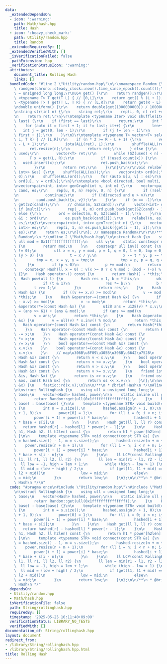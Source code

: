 ```yaml
---
data:
  _extendedDependsOn:
  - icon: ':warning:'
    path: Math/hash.hpp
    title: Hash
  - icon: ':heavy_check_mark:'
    path: Utility/random.hpp
    title: Random
  _extendedRequiredBy: []
  _extendedVerifiedWith: []
  _isVerificationFailed: false
  _pathExtension: hpp
  _verificationStatusIcon: ':warning:'
  attributes:
    document_title: Rolling Hash
    links: []
  bundledCode: "#line 2 \"Utility/random.hpp\"\n\r\nnamespace Random {\r\nmt19937_64\
    \ randgen(chrono::steady_clock::now().time_since_epoch().count());\r\nusing u64\
    \ = unsigned long long;\r\nu64 get() {\r\n    return randgen();\r\n}\r\ntemplate\
    \ <typename T> T get(T L) { // [0,L]\r\n    return get() % (L + 1);\r\n}\r\ntemplate\
    \ <typename T> T get(T L, T R) { // [L,R]\r\n    return get(R - L) + L;\r\n}\r\
    \ndouble uniform() {\r\n    return double(get(1000000000)) / 1000000000;\r\n}\r\
    \nstring str(int n) {\r\n    string ret;\r\n    rep(i, 0, n) ret += get('a', 'z');\r\
    \n    return ret;\r\n}\r\ntemplate <typename Iter> void shuffle(Iter first, Iter\
    \ last) {\r\n    if (first == last)\r\n        return;\r\n    int len = 1;\r\n\
    \    for (auto it = first + 1; it != last; it++) {\r\n        len++;\r\n     \
    \   int j = get(0, len - 1);\r\n        if (j != len - 1)\r\n            iter_swap(it,\
    \ first + j);\r\n    }\r\n}\r\ntemplate <typename T> vector<T> select(int n, T\
    \ L, T R) { // [L,R]\r\n    if (n * 2 >= R - L + 1) {\r\n        vector<T> ret(R\
    \ - L + 1);\r\n        iota(ALL(ret), L);\r\n        shuffle(ALL(ret));\r\n  \
    \      ret.resize(n);\r\n        return ret;\r\n    } else {\r\n        unordered_set<T>\
    \ used;\r\n        vector<T> ret;\r\n        while (SZ(used) < n) {\r\n      \
    \      T x = get(L, R);\r\n            if (!used.count(x)) {\r\n             \
    \   used.insert(x);\r\n                ret.push_back(x);\r\n            }\r\n\
    \        }\r\n        return ret;\r\n    }\r\n}\r\n\r\nvoid relabel(int n, vector<pair<int,\
    \ int>> &es) {\r\n    shuffle(ALL(es));\r\n    vector<int> ord(n);\r\n    iota(ALL(ord),\
    \ 0);\r\n    shuffle(ALL(ord));\r\n    for (auto &[u, v] : es)\r\n        u =\
    \ ord[u], v = ord[v];\r\n}\r\ntemplate <bool directed, bool multi, bool self>\r\
    \nvector<pair<int, int>> genGraph(int n, int m) {\r\n    vector<pair<int, int>>\
    \ cand, es;\r\n    rep(u, 0, n) rep(v, 0, n) {\r\n        if (!self and u == v)\r\
    \n            continue;\r\n        if (!directed and u > v)\r\n            continue;\r\
    \n        cand.push_back({u, v});\r\n    }\r\n    if (m == -1)\r\n        m =\
    \ get(SZ(cand));\r\n    // chmin(m, SZ(cand));\r\n    vector<int> ord;\r\n   \
    \ if (multi)\r\n        rep(_, 0, m) ord.push_back(get(SZ(cand) - 1));\r\n   \
    \ else {\r\n        ord = select(m, 0, SZ(cand) - 1);\r\n    }\r\n    for (auto\
    \ &i : ord)\r\n        es.push_back(cand[i]);\r\n    relabel(n, es);\r\n    return\
    \ es;\r\n}\r\nvector<pair<int, int>> genTree(int n) {\r\n    vector<pair<int,\
    \ int>> es;\r\n    rep(i, 1, n) es.push_back({get(i - 1), i});\r\n    relabel(n,\
    \ es);\r\n    return es;\r\n}\r\n}; // namespace Random\r\n\r\n/**\r\n * @brief\
    \ Random\r\n */\n#line 2 \"Math/hash.hpp\"\n\nstruct Hash {\n    static constexpr\
    \ ull mod = 0x1fffffffffffffff;\n    ull v;\n    static constexpr ull get_mod()\
    \ {\n        return mod;\n    }\n    constexpr ull inv() const {\n        assert(v\
    \ != 0);\n        ull x = v, y = mod, p = 1, q = 0, t = 0, tmp = 0;\n        while\
    \ (y > 0) {\n            t = x / y;\n            x -= t * y, p -= t * q;\n   \
    \         tmp = x, x = y, y = tmp;\n            tmp = p, p = q, q = tmp;\n   \
    \     }\n        if (p < 0)\n            p += mod;\n        return p;\n    }\n\
    \    constexpr Hash(ll x = 0) : v(x >= 0 ? x % mod : (mod - (-x) % mod) % mod)\
    \ {}\n    Hash operator-() const {\n        return Hash() - *this;\n    }\n  \
    \  Hash pow(ull t) {\n        Hash res = 1, b = *this;\n        while (t) {\n\
    \            if (t & 1)\n                res *= b;\n            b *= b;\n    \
    \        t >>= 1;\n        }\n        return res;\n    }\n    Hash &operator+=(const\
    \ Hash &x) {\n        if ((v += x.v) >= mod)\n            v -= mod;\n        return\
    \ *this;\n    }\n    Hash &operator-=(const Hash &x) {\n        if ((v += mod\
    \ - x.v) >= mod)\n            v -= mod;\n        return *this;\n    }\n    Hash\
    \ &operator*=(const Hash &x) {\n        u128 ans = u128(v) * x.v;\n        ans\
    \ = (ans >> 61) + (ans & mod);\n        if (ans >= mod)\n            ans -= mod;\n\
    \        v = ans;\n        return *this;\n    }\n    Hash &operator/=(const Hash\
    \ &x) {\n        v = ull(v) * x.inv() % mod;\n        return *this;\n    }\n \
    \   Hash operator+(const Hash &x) const {\n        return Hash(*this) += x;\n\
    \    }\n    Hash operator-(const Hash &x) const {\n        return Hash(*this)\
    \ -= x;\n    }\n    Hash operator*(const Hash &x) const {\n        return Hash(*this)\
    \ *= x;\n    }\n    Hash operator/(const Hash &x) const {\n        return Hash(*this)\
    \ /= x;\n    }\n    bool operator==(const Hash &x) const {\n        return v ==\
    \ x.v;\n    }\n    bool operator!=(const Hash &x) const {\n        return v !=\
    \ x.v;\n    }\n    // map\u306B\u8F09\u305B\u308B\u6642\u7528\n    bool operator<(const\
    \ Hash &x) const {\n        return v < x.v;\n    }\n    bool operator<=(const\
    \ Hash &x) const {\n        return v <= x.v;\n    }\n    bool operator>(const\
    \ Hash &x) const {\n        return v > x.v;\n    }\n    bool operator>=(const\
    \ Hash &x) const {\n        return v >= x.v;\n    }\n    friend istream &operator>>(istream\
    \ &is, Hash &x) {\n        return is >> x.v;\n    }\n    friend ostream &operator<<(ostream\
    \ &os, const Hash &x) {\n        return os << x.v;\n    }\n};\n\nvoid rd(Hash\
    \ &x) {\n    fastio::rd(x.v);\n}\n\n/**\n * @brief Hash\n */\n#line 4 \"String/rollinghash.hpp\"\
    \n\nstruct RollingHash {\n    using ull = unsigned long long;\n    const Hash\
    \ base;\n    vector<Hash> hashed, power;\n\n    static inline ull genbase() {\n\
    \        return Random::get(ull(0x1fffffffffffffff));\n    }\n    RollingHash(Hash\
    \ base) : base(base) {}\n\n    template <typename STR> void build(const STR &s)\
    \ {\n        int n = s.size();\n        hashed.assign(n + 1, 0);\n        power.assign(n\
    \ + 1, 0);\n        power[0] = 1;\n        for (ll i = 0; i < n; i++) {\n    \
    \        power[i + 1] = power[i] * base;\n            hashed[i + 1] = hashed[i]\
    \ * base + s[i];\n        }\n    }\n\n    Hash get(ll l, ll r) const {\n     \
    \   return hashed[r] - hashed[l] * power[r - l];\n    }\n\n    Hash connect(Hash\
    \ h1, Hash h2, ll h2len) const {\n        return h1 * power[h2len] + h2;\n   \
    \ }\n\n    template <typename STR> void connect(const STR &s) {\n        ll n\
    \ = hashed.size() - 1, m = s.size();\n        hashed.resize(n + m + 1);\n    \
    \    power.resize(n + m + 1);\n        for (ll i = n; i < n + m; i++) {\n    \
    \        power[i + 1] = power[i] * base;\n            hashed[i + 1] = hashed[i]\
    \ * base + s[i - n];\n        }\n    }\n\n    ll LCP(const RollingHash &b, ll\
    \ l1, ll r1, ll l2, ll r2) {\n        ll len = min(r1 - l1, r2 - l2);\n      \
    \  ll low = -1, high = len + 1;\n        while (high - low > 1) {\n          \
    \  ll mid = (low + high) / 2;\n            if (get(l1, l1 + mid) == b.get(l2,\
    \ l2 + mid))\n                low = mid;\n            else\n                high\
    \ = mid;\n        }\n        return low;\n    }\n};\n\n/**\n * @brief Rolling\
    \ Hash\n */\n"
  code: "#pragma once\n#include \"Utility/random.hpp\"\n#include \"Math/hash.hpp\"\
    \n\nstruct RollingHash {\n    using ull = unsigned long long;\n    const Hash\
    \ base;\n    vector<Hash> hashed, power;\n\n    static inline ull genbase() {\n\
    \        return Random::get(ull(0x1fffffffffffffff));\n    }\n    RollingHash(Hash\
    \ base) : base(base) {}\n\n    template <typename STR> void build(const STR &s)\
    \ {\n        int n = s.size();\n        hashed.assign(n + 1, 0);\n        power.assign(n\
    \ + 1, 0);\n        power[0] = 1;\n        for (ll i = 0; i < n; i++) {\n    \
    \        power[i + 1] = power[i] * base;\n            hashed[i + 1] = hashed[i]\
    \ * base + s[i];\n        }\n    }\n\n    Hash get(ll l, ll r) const {\n     \
    \   return hashed[r] - hashed[l] * power[r - l];\n    }\n\n    Hash connect(Hash\
    \ h1, Hash h2, ll h2len) const {\n        return h1 * power[h2len] + h2;\n   \
    \ }\n\n    template <typename STR> void connect(const STR &s) {\n        ll n\
    \ = hashed.size() - 1, m = s.size();\n        hashed.resize(n + m + 1);\n    \
    \    power.resize(n + m + 1);\n        for (ll i = n; i < n + m; i++) {\n    \
    \        power[i + 1] = power[i] * base;\n            hashed[i + 1] = hashed[i]\
    \ * base + s[i - n];\n        }\n    }\n\n    ll LCP(const RollingHash &b, ll\
    \ l1, ll r1, ll l2, ll r2) {\n        ll len = min(r1 - l1, r2 - l2);\n      \
    \  ll low = -1, high = len + 1;\n        while (high - low > 1) {\n          \
    \  ll mid = (low + high) / 2;\n            if (get(l1, l1 + mid) == b.get(l2,\
    \ l2 + mid))\n                low = mid;\n            else\n                high\
    \ = mid;\n        }\n        return low;\n    }\n};\n\n/**\n * @brief Rolling\
    \ Hash\n */"
  dependsOn:
  - Utility/random.hpp
  - Math/hash.hpp
  isVerificationFile: false
  path: String/rollinghash.hpp
  requiredBy: []
  timestamp: '2025-05-25 16:11:40+09:00'
  verificationStatus: LIBRARY_NO_TESTS
  verifiedWith: []
documentation_of: String/rollinghash.hpp
layout: document
redirect_from:
- /library/String/rollinghash.hpp
- /library/String/rollinghash.hpp.html
title: Rolling Hash
---
```

